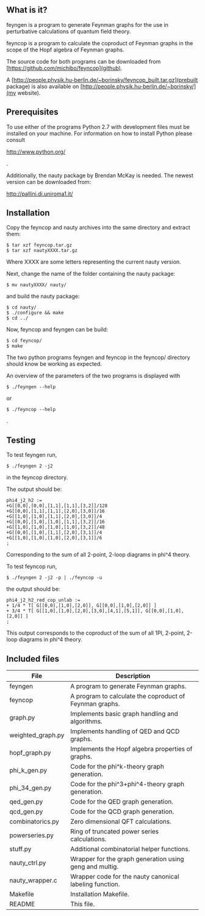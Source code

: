What is it? 
-----------

feyngen is a program to generate Feynman graphs for the use in perturbative 
calculations of quantum field theory.

feyncop is a program to calculate the coproduct of Feynman graphs in the 
scope of the Hopf algebra of Feynman graphs. 

The source code for both programs can be downloaded from 
[https://github.com/michibo/feyncop](github). 

A [http://people.physik.hu-berlin.de/~borinsky/feyncop_built.tar.gz](prebuilt package) is also available on [http://people.physik.hu-berlin.de/~borinsky/](my website).


Prerequisites
-------------

To use either of the programs Python 2.7 with development files must be 
installed on your machine. For information on how to install Python please 
consult 

http://www.python.org/

.

Additionally, the nauty package by Brendan McKay is needed. The newest 
version can be downloaded from:

http://pallini.di.uniroma1.it/


Installation
------------

Copy the feyncop and nauty archives into the same directory and extract them:

    $ tar xzf feyncop.tar.gz
    $ tar xzf nautyXXXX.tar.gz

Where XXXX are some letters representing the current nauty version. 

Next, change the name of the folder containing the nauty package:

    $ mv nautyXXXX/ nauty/

and build the nauty package:

    $ cd nauty/
    $ ./configure && make
    $ cd ../

Now, feyncop and feyngen can be build:

    $ cd feyncop/
    $ make

The two python programs feyngen and feyncop in the feyncop/ directory should 
know be working as expected. 

An overview of the parameters of the two programs is displayed with 

    $ ./feyngen --help

or

    $ ./feyncop --help

.

Testing
-------

To test feyngen run,

    $ ./feyngen 2 -j2

in the feyncop directory.

The output should be: 

    phi4_j2_h2 :=
    +G[[0,0],[0,0],[1,1],[1,1],[3,2]]/128
    +G[[0,0],[1,1],[1,1],[2,0],[3,0]]/16
    +G[[1,0],[1,0],[1,1],[2,0],[3,0]]/4
    +G[[0,0],[1,0],[1,0],[1,1],[3,2]]/16
    +G[[1,0],[1,0],[1,0],[1,0],[3,2]]/48
    +G[[0,0],[1,0],[1,1],[2,0],[3,1]]/4
    +G[[1,0],[1,0],[1,0],[2,0],[3,1]]/6
    ;

Corresponding to the sum of all 2-point, 2-loop diagrams in phi^4 
theory. 

To test feyncop run, 

    $ ./feyngen 2 -j2 -p | ./feyncop -u

the output should be:

    phi4_j2_h2_red_cop_unlab :=
    + 1/4 * T[ G[[0,0],[1,0],[2,0]], G[[0,0],[1,0],[2,0]] ]
    + 3/4 * T[ G[[1,0],[1,0],[2,0],[3,0],[4,1],[5,1]], G[[0,0],[1,0],[2,0]] ]
    ;

This output corresponds to the coproduct of the sum of all 1PI, 
2-point, 2-loop diagrams in phi^4 theory.


Included files
--------------

File                  | Description
----------------------|------------------------------------------------------
feyngen               | A program to generate Feynman graphs.
feyncop               | A program to calculate the coproduct of Feynman graphs.
graph.py              | Implements basic graph handling and algorithms.
weighted_graph.py     | Implements handling of QED and QCD graphs.
hopf_graph.py         | Implements the Hopf algebra properties of graphs.
phi_k_gen.py          | Code for the phi^k-theory graph generation.
phi_34_gen.py         | Code for the phi^3+phi^4-theory graph generation.
qed_gen.py            | Code for the QED graph generation.
qcd_gen.py            | Code for the QCD graph generation.
combinatorics.py      | Zero dimensional QFT calculations.
powerseries.py        | Ring of truncated power series calculations.
stuff.py              | Additional combinatorial helper functions.
nauty_ctrl.py         | Wrapper for the graph generation using geng and multig.
nauty_wrapper.c       | Wrapper code for the nauty canonical labeling function. 
Makefile              | Installation Makefile.
README                | This file.


